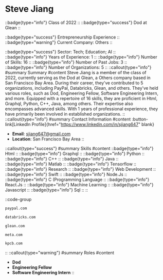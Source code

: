 # Steve Jiang
::badge{type="info"}
Class of 2022
::
::badge{type="success"}
Dod at Glean
::

::badge{type="success"}
Entrepreneurship Experience
::
::badge{type="warning"}
Current Company: Others
::

::badge{type="success"}
Sector: Tech; Education; AI
::
::badge{type="info"}
Years of Experience: 1
::
::badge{type="info"}
Number of Skills: 16
::
::badge{type="info"}
Number of Past Jobs: 3
::
::badge{type="info"}
Number of Organizations: 5
::
::callout{type="info"}
#summary
Summary
#content
Steve Jiang is a member of the class of 2022, currently serving as the Dod at Glean, a Others company based in San Francisco Bay Area. During their career, they've contributed to 5 organizations, including PayPal, Databricks, Glean, and others. They've held various roles, such as Dod, Engineering Fellow, Software Engineering Intern, and more. Equipped with a repertoire of 16 skills, they are proficient in Html, Graphql, Python, C++, Java, among others. Their expertise also encompasses advanced skills. With 1 years of professional experience, they have primarily been involved in established organizations.
::
::callout{type="info"}
#summary
Contact Information
#content
:button-link[LinkedIn Profile]{href="https://www.linkedin.com/in/sjiang647" blank}
- **Email**: sjiang647@gmail.com
- **Location**: San Francisco Bay Area
::

::callout{type="success"}
#summary
Skills
#content
::badge{type="info"}
Html
::
::badge{type="info"}
Graphql
::
::badge{type="info"}
Python
::
::badge{type="info"}
C++
::
::badge{type="info"}
Java
::
::badge{type="info"}
Matlab
::
::badge{type="info"}
Tensorflow
::
::badge{type="info"}
Research
::
::badge{type="info"}
Web Development
::
::badge{type="info"}
Swift
::
::badge{type="info"}
Node.Js
::
::badge{type="info"}
C (Programming Language
::
::badge{type="info"}
React.Js
::
::badge{type="info"}
Machine Learning
::
::badge{type="info"}
Javascript
::
::badge{type="info"}
Sql
::
::

::code-group
```bash [PayPal]
paypal.com
```
```bash [Databricks]
databricks.com
```
```bash [Glean]
glean.com
```
```bash [Meta]
meta.com
```
```bash [Kleiner Perkins Caufield & Byers]
kpcb.com
```
::
::callout{type="warning"}
#summary
Roles
#content
- **Dod**
- **Engineering Fellow**
- **Software Engineering Intern**
::

